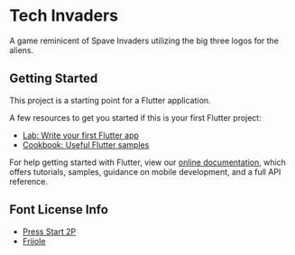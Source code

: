 # Tech Invaders

A game reminicent of Spave Invaders utilizing the big three logos for the aliens.

## Getting Started

This project is a starting point for a Flutter application.

A few resources to get you started if this is your first Flutter project:

- [Lab: Write your first Flutter app](https://flutter.dev/docs/get-started/codelab)
- [Cookbook: Useful Flutter samples](https://flutter.dev/docs/cookbook)

For help getting started with Flutter, view our
[online documentation](https://flutter.dev/docs), which offers tutorials,
samples, guidance on mobile development, and a full API reference.


## Font License Info

* [Press Start 2P](https://fonts.google.com/specimen/Press+Start+2P?preview.text=TECH%20INVADERS&preview.text_type=custom#license)
* [Frijole](https://fonts.google.com/specimen/Frijole?preview.text=TECH%20INVADERS&preview.text_type=custom#license)